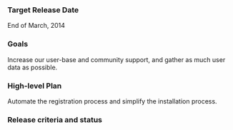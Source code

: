 ### Target Release Date ###

End of March, 2014

### Goals ###

Increase our user-base and community support, and gather as much user data as possible.

### High-level Plan ###

Automate the registration process and simplify the installation process.
 
### Release criteria and status ###
